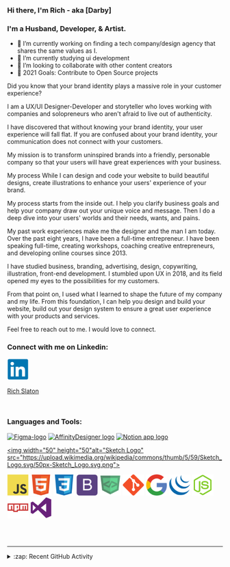 
### Hi there, I'm Rich - aka [Darby] 

### I'm a Husband, Developer, & Artist.

- 🔭 I’m currently working on finding a tech company/design agency that shares the same values as I.
- 🌱 I’m currently studying ui development
- 👯 I’m looking to collaborate with other content creators
- 🥅 2021 Goals: Contribute to Open Source projects

Did you know that your brand identity plays a massive role in your customer experience?

I am a UX/UI Designer-Developer and storyteller who loves working with companies 
and solopreneurs who aren't afraid to live out of authenticity.

I have discovered that without knowing your brand identity, your user experience 
will fall flat. If you are confused about your brand identity, your communication 
does not connect with your customers. 

My mission is to transform uninspired brands into a friendly, personable company 
so that your users will have great experiences with your business.

My process While I can design and code your website to build beautiful designs, 
create illustrations to enhance your users' experience of your brand. 

My process starts from the inside out. I help you clarify business goals 
and help your company draw out your unique voice and message. 
Then I do a deep dive into your users' worlds and their needs, wants, and pains.

My past work experiences make me the designer and the man I am today. 
Over the past eight years, I have been a full-time entrepreneur. 
I have been speaking full-time, creating workshops, coaching creative entrepreneurs, 
and developing online courses since 2013.

I have studied business, branding, advertising, design, copywriting, 
illustration, front-end development. I stumbled upon UX in 2018, 
and its field opened my eyes to the possibilities for my customers.

From that point on, I used what I learned to shape the future of my 
company and my life. From this foundation, I can help you design 
and build your website, build out your design system to ensure a 
great user experience with your products and services.

Feel free to reach out to me. I would love to connect.


### Connect with me on Linkedin:
<img src="https://github.com/devicons/devicon/blob/master/icons/linkedin/linkedin-original.svg" width="50" height="50" /> <div class="badge-base LI-profile-badge" data-locale="en_US" data-size="medium" data-theme="dark" data-type="VERTICAL" data-vanity="rich-slaton-full-stack-engineer" data-version="v1"><a class="badge-base__link LI-simple-link" href="https://www.linkedin.com/in/darbyslaton">Rich Slaton</a></div>

<br />

### Languages and Tools:


<a title="Figma, Public domain, via Wikimedia Commons" href="https://commons.wikimedia.org/wiki/File:Figma-logo.svg"><img width="50" height="50" alt="Figma-logo" src="https://upload.wikimedia.org/wikipedia/commons/thumb/3/33/Figma-logo.svg/50px-Figma-logo.svg.png"></a>
<a title="Sarang, Public domain, via Wikimedia Commons" href="https://commons.wikimedia.org/wiki/File:AffinityDesigner_logo.svg"><img width="50" height alt="AffinityDesigner logo" src="https://upload.wikimedia.org/wikipedia/commons/thumb/9/96/AffinityDesigner_logo.svg/50px-AffinityDesigner_logo.svg.png"></a>
<a title="Notion Labs, Inc., Public domain, via Wikimedia Commons" href="https://commons.wikimedia.org/wiki/File:Notion_app_logo.png"><img width="50" height="50" alt="Notion app logo" src="https://upload.wikimedia.org/wikipedia/commons/4/45/Notion_app_logo.png"></a>

<a title="Bohemian Coding, Public domain, via Wikimedia Commons" href="https://commons.wikimedia.org/wiki/File:Sketch_Logo.svg"><img width="50" height="50"alt="Sketch Logo" src="https://upload.wikimedia.org/wikipedia/commons/thumb/5/59/Sketch_Logo.svg/50px-Sketch_Logo.svg.png"></a>

<img src="https://github.com/devicons/devicon/blob/master/icons/javascript/javascript-original.svg" alt="Javascript Logo" width="50" hieght="50" /> <img src="https://github.com/devicons/devicon/blob/master/icons/html5/html5-original.svg"  alt="HTML5 logo" width="50" hieght="50"/> <img src="https://github.com/devicons/devicon/blob/master/icons/css3/css3-original.svg"  alt="CSS3 logo" width="50" hieght="50"/> <img src="https://github.com/devicons/devicon/blob/master/icons/bootstrap/bootstrap-plain.svg"  alt="bootstrap logo" width="50" hieght="50"/> <img src="https://github.com/devicons/devicon/blob/master/icons/devicon/devicon-original.svg"  alt="Developer Logo" width="50" hieght="50"/> <img src="https://github.com/devicons/devicon/blob/master/icons/git/git-original.svg"  alt="Git logo" width="50" hieght="50"/> <img src="https://github.com/devicons/devicon/blob/master/icons/google/google-original.svg"  alt="Google Logo" width="50" hieght="50"/> <img src="https://github.com/devicons/devicon/blob/master/icons/jquery/jquery-original.svg"  alt="Hquery Logo" width="50" hieght="50"/> <img src="https://github.com/devicons/devicon/blob/master/icons/nodejs/nodejs-original.svg"  alt="Node Logo" width="50" height="50"/> <img src="https://github.com/devicons/devicon/blob/master/icons/npm/npm-original-wordmark.svg"  alt="Node Package Manager Logo" width="50" hieght="50"/> <img src="https://github.com/devicons/devicon/blob/master/icons/visualstudio/visualstudio-plain.svg"  alt="VSCode Logo" width="50" hieght="50"/> 

<br />
<br />

---

<details>
  <summary>:zap: Recent GitHub Activity</summary>
  
[![Darby's GitHub stats](https://github-readme-stats.vercel.app/api?username=richslaton)](https://github.com/richslaton/github-readme-stats)

</details>

<br />

